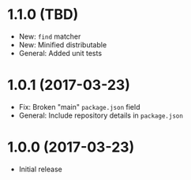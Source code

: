 # 1.1.0 (TBD)

- New: `find` matcher
- New: Minified distributable
- General: Added unit tests

# 1.0.1 (2017-03-23)

- Fix: Broken "main" `package.json` field
- General: Include repository details in `package.json`

# 1.0.0 (2017-03-23)

- Initial release
